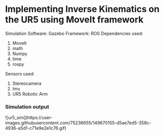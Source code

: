 # Implementing Inverse Kinematics on the UR5 using MoveIt framework

Simulation Software: Gazebo
Framework: ROS
Dependencies used:
<ol><li>MoveIt
<li>math
<li>Numpy
<li>time
<li>rospy</ol>

Sensors used:
1) Stereocamera 
2) Imu
3) UR5 Robotic Arm

<h3> Simulation output</h3>
![ur5_sim](https://user-images.githubusercontent.com/75236655/149670155-d5ae7ed5-358c-4936-a5d1-c71e9e2e1c76.gif)

